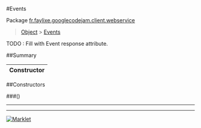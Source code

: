 #Events

Package [fr.faylixe.googlecodejam.client.webservice](README.md)<br>
> [Object](../../../../java/lang/Object.md) > [Events](Events.md)

TODO : Fill with Event response attribute.

##Summary

| Constructor |
|  ---  |

##Constructors

###()



---
---
[![Marklet](https://img.shields.io/badge/Generated%20by-Marklet-green.svg)](https://github.com/Faylixe/marklet)